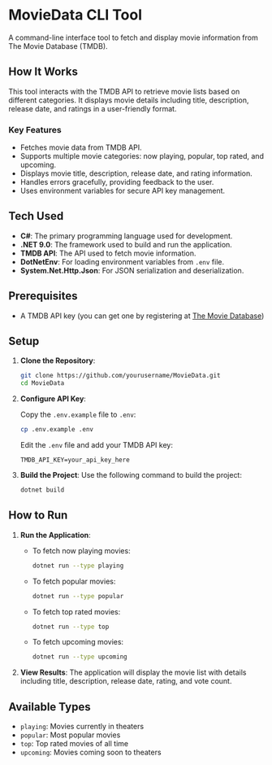# MovieData CLI Tool

A command-line interface tool to fetch and display movie information from The Movie Database (TMDB).

## How It Works

This tool interacts with the TMDB API to retrieve movie lists based on different categories. It displays movie details including title, description, release date, and ratings in a user-friendly format.

### Key Features

-   Fetches movie data from TMDB API.
-   Supports multiple movie categories: now playing, popular, top rated, and upcoming.
-   Displays movie title, description, release date, and rating information.
-   Handles errors gracefully, providing feedback to the user.
-   Uses environment variables for secure API key management.

## Tech Used

-   **C#**: The primary programming language used for development.
-   **.NET 9.0**: The framework used to build and run the application.
-   **TMDB API**: The API used to fetch movie information.
-   **DotNetEnv**: For loading environment variables from `.env` file.
-   **System.Net.Http.Json**: For JSON serialization and deserialization.

## Prerequisites

-   A TMDB API key (you can get one by registering at [The Movie Database](https://www.themoviedb.org/))

## Setup

1. **Clone the Repository**:

    ```bash
    git clone https://github.com/yourusername/MovieData.git
    cd MovieData
    ```

2. **Configure API Key**:

    Copy the `.env.example` file to `.env`:

    ```bash
    cp .env.example .env
    ```

    Edit the `.env` file and add your TMDB API key:

    ```
    TMDB_API_KEY=your_api_key_here
    ```

3. **Build the Project**:
   Use the following command to build the project:

    ```bash
    dotnet build
    ```

## How to Run

1. **Run the Application**:

    - To fetch now playing movies:
        ```bash
        dotnet run --type playing
        ```
    - To fetch popular movies:
        ```bash
        dotnet run --type popular
        ```
    - To fetch top rated movies:
        ```bash
        dotnet run --type top
        ```
    - To fetch upcoming movies:
        ```bash
        dotnet run --type upcoming
        ```

2. **View Results**:
   The application will display the movie list with details including title, description, release date, rating, and vote count.

## Available Types

-   `playing`: Movies currently in theaters
-   `popular`: Most popular movies
-   `top`: Top rated movies of all time
-   `upcoming`: Movies coming soon to theaters
